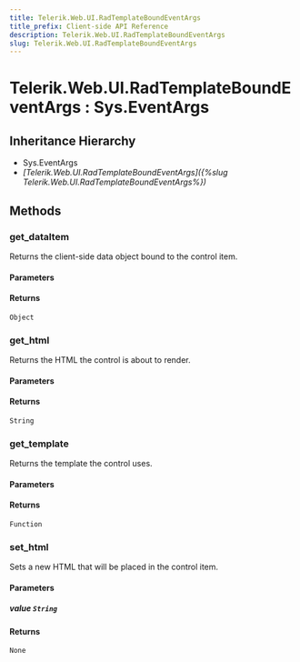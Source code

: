 ```yaml
---
title: Telerik.Web.UI.RadTemplateBoundEventArgs
title_prefix: Client-side API Reference
description: Telerik.Web.UI.RadTemplateBoundEventArgs
slug: Telerik.Web.UI.RadTemplateBoundEventArgs
---
```


# Telerik.Web.UI.RadTemplateBoundEventArgs : Sys.EventArgs 

## Inheritance Hierarchy

* Sys.EventArgs
* *[Telerik.Web.UI.RadTemplateBoundEventArgs]({%slug Telerik.Web.UI.RadTemplateBoundEventArgs%})*


## Methods

###  get_dataItem

Returns the client-side data object bound to the control item. 

#### Parameters

#### Returns

`Object` 

### get_html

Returns the HTML the control is about to render. 

#### Parameters

#### Returns

`String` 

### get_template

Returns the template the control uses.

#### Parameters

#### Returns

`Function` 

### set_html

Sets a new HTML that will be placed in the control item. 

#### Parameters

##### value `String`

#### Returns

`None` 



